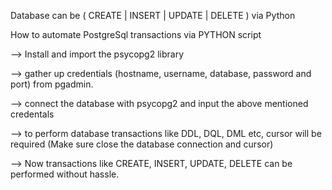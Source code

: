 Database can be ( CREATE | INSERT | UPDATE | DELETE ) via Python

How to automate PostgreSql transactions via PYTHON script 

-->   Install and import the psycopg2 library 

-->   gather up credentials (hostname, username, database, password and port) from pgadmin.

-->   connect the database with psycopg2 and input the above mentioned credentals 

-->   to perform database transactions like DDL, DQL, DML etc, cursor will be required
      (Make sure close the database connection and cursor)

-->   Now transactions like CREATE, INSERT, UPDATE, DELETE can be performed without hassle.  
